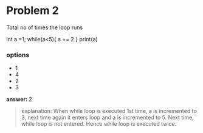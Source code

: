 # Problem 2

Total no of times the loop runs

int a =1;
while(a<5){
    a += 2
}
print(a)


### options
- 1
- 4
- 2 
- 3

**answer:**  2

> explanation: When while loop is executed 1st time, a is incremented to 3, next time again it enters loop and a is 
incremented to 5. Next time, while loop is not entered. Hence while loop is executed twice.  